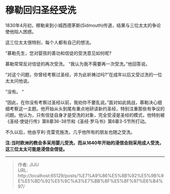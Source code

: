 # 穆勒回归圣经受洗

1830年4月初，穆勒来到小城西德茅斯(Sidmouth)传道，结果与三位太太的争论使他陷人困惑。

这三位太太很特别，每个人都有自己的想法。 

“慕勒先生，您对婴孩的善功和信徒的受洗意见如何呢? 

慕勒常常反对信徒的再次受洗。 “我认为我不需要再一次受洗。”他回答说。

“对这个问题，你曾经考察过圣经，并为此祈祷过吗?”在成年以后又受过洗的一位太太问他说。 

“没有。 “

“因此，在你没有考察过圣经以前，我劝你不要乱说。”面对如此挑战，慕勒决心细细考察这一主题。他开始从头到尾有重点地研读新约圣经，特别注重那些有争议的问题。他认为，只有信徒自身才是受洗的对象，完全受浸是圣经的模式，他特别被《圣经·使徒行传》第8章36-38节和《圣经·罗马书》第6章3-5节所打动。

不久以后，他由亨利·克雷克施洗，几乎他所有的朋友也随之受洗。

**注:当时欧洲的教会多采用婴儿受洗，而从1640年开始的浸信会则采用成人受洗，这三位太太可能是浸信会信徒。**

---

> 作者: JIJU  
> URL: http://localhost:65129/posts/%E7%A9%86%E5%8B%92%E5%9B%9E%E5%BD%92%E5%9C%A3%E7%BB%8F%E5%8F%97%E6%B4%97/  

